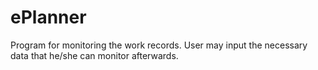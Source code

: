 # ePlanner
Program for monitoring the work records. User may input the necessary data that he/she can monitor afterwards.
